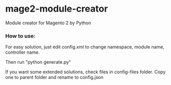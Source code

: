 # mage2-module-creator
Module creator for Magento 2 by Python


### How to use:
<p>For easy solution, just edit config.xml to change namespace, module name, controller name.</p>
<p>Then run "python generate.py"</p>
<p> If you want some extended solutions, check files in config-files folder. Copy one to parent folder and rename to config.json</p>